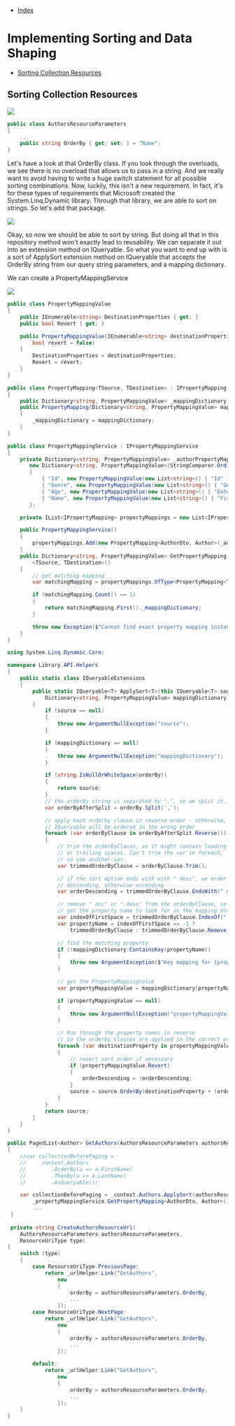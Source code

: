 - [Index](https://github.com/KiraDiShira/RESTful-API#restful-api)

# Implementing Sorting and Data Shaping 

- [Sorting Collection Resources](#sorting-collection-resources)

## Sorting Collection Resources

<img src="https://github.com/KiraDiShira/RESTful-API/blob/master/SortingAndDataShaping/Images/Sds1.PNG" />

```c#
public class AuthorsResourceParameters
{
    ...
    public string OrderBy { get; set; } = "Name";
}

```

 Let's have a look at that OrderBy class. If you look through the overloads, we see there is no overload that allows us to pass in a string. And we really want to avoid having to write a huge switch statement for all possible sorting combinations. Now, luckily, this isn't a new requirement. In fact, it's for these types of requirements that Microsoft created the System.Linq.Dynamic library. Through that library, we are able to sort on strings. So let's add that package. 

<img src="https://github.com/KiraDiShira/RESTful-API/blob/master/SortingAndDataShaping/Images/Sds2.PNG" />

Okay, so now we should be able to sort by string. But doing all that in this repository method won't exactly lead to reusability. We can separate it out into an extension method on IQueryable. So what you want to end up with is a sort of ApplySort extension method on IQueryable that accepts the OrderBy string from our query string parameters, and a mapping dictionary.

We can create a PropertyMappingService

<img src="https://github.com/KiraDiShira/RESTful-API/blob/master/SortingAndDataShaping/Images/Sds3.PNG" />

```c#
public class PropertyMappingValue
{
    public IEnumerable<string> DestinationProperties { get; }
    public bool Revert { get; }

    public PropertyMappingValue(IEnumerable<string> destinationProperties,
        bool revert = false)
    {
        DestinationProperties = destinationProperties;
        Revert = revert;
    }
}

public class PropertyMapping<TSource, TDestination> : IPropertyMapping
{
    public Dictionary<string, PropertyMappingValue> _mappingDictionary { get; }
    public PropertyMapping(Dictionary<string, PropertyMappingValue> mappingDictionary)
    {
        _mappingDictionary = mappingDictionary;
    }
}

public class PropertyMappingService : IPropertyMappingService
{
    private Dictionary<string, PropertyMappingValue> _authorPropertyMapping =
       new Dictionary<string, PropertyMappingValue>(StringComparer.OrdinalIgnoreCase)
       {
           { "Id", new PropertyMappingValue(new List<string>() { "Id" } ) },
           { "Genre", new PropertyMappingValue(new List<string>() { "Genre" } )},
           { "Age", new PropertyMappingValue(new List<string>() { "DateOfBirth" } , true) },
           { "Name", new PropertyMappingValue(new List<string>() { "FirstName", "LastName" }) }
       };

    private IList<IPropertyMapping> propertyMappings = new List<IPropertyMapping>();

    public PropertyMappingService()
    {
        propertyMappings.Add(new PropertyMapping<AuthorDto, Author>(_authorPropertyMapping));
    }
    public Dictionary<string, PropertyMappingValue> GetPropertyMapping
        <TSource, TDestination>()
    {
        // get matching mapping
        var matchingMapping = propertyMappings.OfType<PropertyMapping<TSource, TDestination>>();

        if (matchingMapping.Count() == 1)
        {
            return matchingMapping.First()._mappingDictionary;
        }

        throw new Exception($"Cannot find exact property mapping instance for <{typeof(TSource)},{typeof(TDestination)}");
    }
}

using System.Linq.Dynamic.Core;

namespace Library.API.Helpers
{
    public static class IQueryableExtensions
    {
        public static IQueryable<T> ApplySort<T>(this IQueryable<T> source, string orderBy,
            Dictionary<string, PropertyMappingValue> mappingDictionary)
        {
            if (source == null)
            {
                throw new ArgumentNullException("source");
            }

            if (mappingDictionary == null)
            {
                throw new ArgumentNullException("mappingDictionary");
            }

            if (string.IsNullOrWhiteSpace(orderBy))
            {
                return source;
            }
            // the orderBy string is separated by ",", so we split it.
            var orderByAfterSplit = orderBy.Split(',');

            // apply each orderby clause in reverse order - otherwise, the 
            // IQueryable will be ordered in the wrong order
            foreach (var orderByClause in orderByAfterSplit.Reverse())
            {
                // trim the orderByClause, as it might contain leading 
                // or trailing spaces. Can't trim the var in foreach,
                // so use another var.
                var trimmedOrderByClause = orderByClause.Trim();

                // if the sort option ends with with " desc", we order
                // descending, otherwise ascending
                var orderDescending = trimmedOrderByClause.EndsWith(" desc");

                // remove " asc" or " desc" from the orderByClause, so we 
                // get the property name to look for in the mapping dictionary
                var indexOfFirstSpace = trimmedOrderByClause.IndexOf(" ");
                var propertyName = indexOfFirstSpace == -1 ?
                    trimmedOrderByClause : trimmedOrderByClause.Remove(indexOfFirstSpace);

                // find the matching property
                if (!mappingDictionary.ContainsKey(propertyName))
                {
                    throw new ArgumentException($"Key mapping for {propertyName} is missing");
                }

                // get the PropertyMappingValue
                var propertyMappingValue = mappingDictionary[propertyName];

                if (propertyMappingValue == null)
                {
                    throw new ArgumentNullException("propertyMappingValue");
                }

                // Run through the property names in reverse
                // so the orderby clauses are applied in the correct order
                foreach (var destinationProperty in propertyMappingValue.DestinationProperties.Reverse())
                {
                    // revert sort order if necessary
                    if (propertyMappingValue.Revert)
                    {
                        orderDescending = !orderDescending;
                    }
                    source = source.OrderBy(destinationProperty + (orderDescending ? " descending" : " ascending"));
                }
            }
            return source;
        }
    }   
}

public PagedList<Author> GetAuthors(AuthorsResourceParameters authorsResourceParameters)
{
    //var collectionBeforePaging =
    //    _context.Authors
    //        .OrderBy(a => a.FirstName)
    //        .ThenBy(a => a.LastName)
    //        .AsQueryable();

    var collectionBeforePaging = _context.Authors.ApplySort(authorsResourceParameters.OrderBy,
        _propertyMappingService.GetPropertyMapping<AuthorDto, Author>());
        ...
 }
 
 private string CreateAuthorsResourceUri(
    AuthorsResourceParameters authorsResourceParameters,
    ResourceUriType type)
{
    switch (type)
    {
        case ResourceUriType.PreviousPage:
            return _urlHelper.Link("GetAuthors",
                new
                {
                    orderBy = authorsResourceParameters.OrderBy,
                    ...
                });
        case ResourceUriType.NextPage:
            return _urlHelper.Link("GetAuthors",
                new
                {
                    orderBy = authorsResourceParameters.OrderBy,
                    ...
                });

        default:
            return _urlHelper.Link("GetAuthors",
                new
                {
                    orderBy = authorsResourceParameters.OrderBy,
                    ...
                });
    }
}


```

